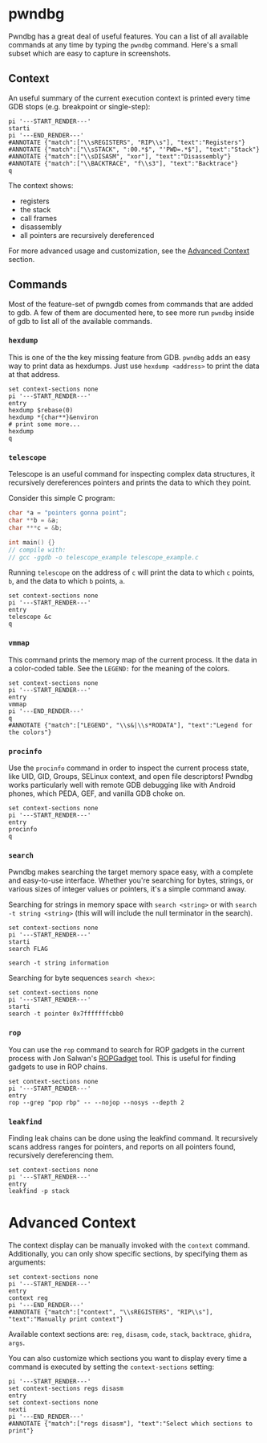# pwndbg

Pwndbg has a great deal of useful features.  You can a list of all available commands at any time by typing the `pwndbg` command.  Here's a small subset which are easy to capture in screenshots.

## Context

An useful summary of the current execution context is printed every time GDB stops (e.g. breakpoint or single-step):

```pwndbg $GDB /usr/bin/ls
pi '---START_RENDER---'
starti
pi '---END_RENDER---'
#ANNOTATE {"match":["\\sREGISTERS", "RIP\\s"], "text":"Registers"}
#ANNOTATE {"match":["\\sSTACK", ":00.*$", "'PWD=.*$"], "text":"Stack"}
#ANNOTATE {"match":["\\sDISASM", "xor"], "text":"Disassembly"}
#ANNOTATE {"match":["\\BACKTRACE", "f\\s3"], "text":"Backtrace"}
q
```

The context shows:
  - registers
  - the stack
  - call frames
  - disassembly
  - all pointers are recursively dereferenced

For more advanced usage and customization, see the [Advanced Context](#advanced-context) section.

## Commands

Most of the feature-set of pwngdb comes from commands that are added to gdb. A few of them are documented here, to see more run `pwndbg` inside of gdb to list all of the available commands.

### `hexdump`

This is one of the the key missing feature from GDB. `pwndbg` adds an easy way to print data as hexdumps. Just use `hexdump <address>` to print the data at that address.

```pwndbg $GDB /usr/bin/ls
set context-sections none
pi '---START_RENDER---'
entry
hexdump $rebase(0)
hexdump *{char**}&environ
# print some more...
hexdump
q
```

### `telescope`

Telescope is an useful command for inspecting complex data structures, it recursively dereferences pointers and prints the data to which they point.

Consider this simple C program:

```c gcc -ggdb -o $BIN $IN
char *a = "pointers gonna point";
char **b = &a;
char ***c = &b;

int main() {}
// compile with:
// gcc -ggdb -o telescope_example telescope_example.c
```

Running `telescope` on the address of `c` will print the data to which `c` points, `b`, and the data to which `b` points, `a`.

```pwndbg $GDB $BIN
set context-sections none
pi '---START_RENDER---'
entry
telescope &c
q
```

### `vmmap`

This command prints the memory map of the current process.  It the data in a color-coded table. See the `LEGEND:` for the meaning of the colors.


```pwndbg $GDB /usr/bin/ls
set context-sections none
pi '---START_RENDER---'
entry
vmmap
pi '---END_RENDER---'
q
#ANNOTATE {"match":["LEGEND", "\\s&|\\s*RODATA"], "text":"Legend for the colors"}

```

### `procinfo`

Use the `procinfo` command in order to inspect the current process state, like UID, GID, Groups, SELinux context, and open file descriptors!  Pwndbg works particularly well with remote GDB debugging like with Android phones, which PEDA, GEF, and vanilla GDB choke on.

```pwndbg $GDB /usr/bin/ls
set context-sections none
pi '---START_RENDER---'
entry
procinfo
q
```

### `search`

Pwndbg makes searching the target memory space easy, with a complete and easy-to-use interface. Whether you're searching for bytes, strings, or various sizes of integer values or pointers, it's a simple command away.

Searching for strings in memory space with `search <string>` or with `search -t string <string>` (this will will include the null terminator in the search).

```pwndbg $GDB /usr/bin/ls
set context-sections none
pi '---START_RENDER---'
starti
search FLAG

search -t string information
```

Searching for byte sequences `search <hex>`:

```pwndbg $GDB /usr/bin/ls
set context-sections none
pi '---START_RENDER---'
starti
search -t pointer 0x7fffffffcbb0
```

### `rop`

You can use the `rop` command to search for ROP gadgets in the current process with Jon Salwan's [ROPGadget](https://github.com/JonathanSalwan/ROPgadget) tool. This is useful for finding gadgets to use in ROP chains.

```pwndbg $GDB /usr/bin/ls
set context-sections none
pi '---START_RENDER---'
entry
rop --grep "pop rbp" -- --nojop --nosys --depth 2
```

### `leakfind`

Finding leak chains can be done using the leakfind command. It recursively scans address ranges for pointers, and reports on all pointers found, recursively dereferencing them.

```pwndbg $GDB /usr/bin/ls
set context-sections none
pi '---START_RENDER---'
entry
leakfind -p stack
````

# Advanced Context

The context display can be manually invoked with the `context` command. Additionally, you can only show specific sections, by specifying them as arguments:

```pwndbg $GDB /usr/bin/ls
set context-sections none
pi '---START_RENDER---'
entry
context reg
pi '---END_RENDER---'
#ANNOTATE {"match":["context", "\\sREGISTERS", "RIP\\s"], "text":"Manually print context"}
````

Available context sections are: `reg`, `disasm`, `code`, `stack`, `backtrace`, `ghidra`, `args`.

You can also customize which sections you want to display every time a command is executed by setting the `context-sections` setting:

```pwndbg $GDB /usr/bin/ls
pi '---START_RENDER---'
set context-sections regs disasm
entry
set context-sections none
nexti
pi '---END_RENDER---'
#ANNOTATE {"match":["regs disasm"], "text":"Select which sections to print"}
```
